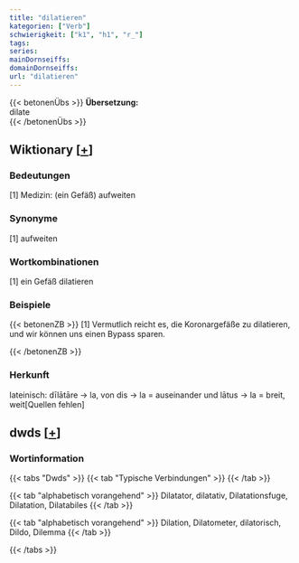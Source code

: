```yaml
---
title: "dilatieren"
kategorien: ["Verb"]
schwierigkeit: ["k1", "h1", "r_"]
tags:
series:
mainDornseiffs:
domainDornseiffs:
url: "dilatieren"
---
```


{{< betonenÜbs >}}
**Übersetzung:**  
dilate  
{{< /betonenÜbs >}}

## Wiktionary [[+](https://de.wiktionary.org/wiki/dilatieren)]

### Bedeutungen
[1] Medizin: (ein Gefäß) aufweiten  

### Synonyme
[1] aufweiten  

### Wortkombinationen
[1] ein Gefäß dilatieren  

### Beispiele
{{< betonenZB >}}
[1] Vermutlich reicht es, die Koronargefäße zu dilatieren, und wir können uns einen Bypass sparen.  

{{< /betonenZB >}}
### Herkunft
lateinisch: dīlātāre → la, von dis → la = auseinander und lātus → la = breit, weit[Quellen fehlen]  



## dwds [[+](https://www.dwds.de/wb/dilatieren)]

### Wortinformation
{{< tabs "Dwds" >}}
{{< tab "Typische Verbindungen" >}}
{{< /tab >}}

{{< tab "alphabetisch vorangehend" >}}
Dilatator, dilatativ, Dilatationsfuge, Dilatation, Dilatabiles
{{< /tab >}}

{{< tab "alphabetisch vorangehend" >}}
Dilation, Dilatometer, dilatorisch, Dildo, Dilemma
{{< /tab >}}

{{< /tabs >}}

